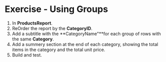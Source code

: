 ﻿# Exercise - Using Groups

1.	In **ProductsReport**.
2.  ReOrder the report by the **CategoryID**.
3.  Add a subtitle with the **CategoryName"**for each group of rows with the same **Category**.
4.  Add a summery section at the end of each category, showing the total items in the category and the total unit price.
5.	Build and test.  

